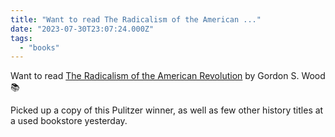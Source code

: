 ```yaml
---
title: "Want to read The Radicalism of the American ..."
date: "2023-07-30T23:07:24.000Z"
tags: 
  - "books"
---
```


Want to read [The Radicalism of the American Revolution](https://micro.blog/books/9780307758965) by Gordon S. Wood 📚

Picked up a copy of this Pulitzer winner, as well as few other history titles at a used bookstore yesterday.

